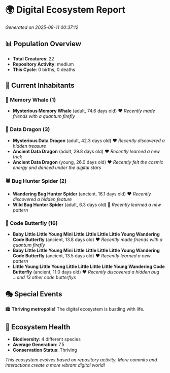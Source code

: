 # 🌍 Digital Ecosystem Report
*Generated on 2025-08-11 00:37:12*

## 📊 Population Overview
- **Total Creatures**: 22
- **Repository Activity**: medium
- **This Cycle**: 0 births, 0 deaths

## 👥 Current Inhabitants

### 🐋 Memory Whale (1)
- **Mysterious Memory Whale** (adult, 74.6 days old) ❤️
  *Recently made friends with a quantum firefly*

### 🐉 Data Dragon (3)
- **Mysterious Data Dragon** (adult, 42.3 days old) ❤️
  *Recently discovered a hidden treasure*
- **Ancient Data Dragon** (adult, 29.8 days old) ❤️
  *Recently learned a new trick*
- **Ancient Data Dragon** (young, 26.0 days old) ❤️
  *Recently felt the cosmic energy and danced under the digital stars*

### 🕷️ Bug Hunter Spider (2)
- **Wandering Bug Hunter Spider** (ancient, 16.1 days old) ❤️
  *Recently discovered a hidden feature*
- **Wild Bug Hunter Spider** (adult, 6.3 days old) 💛
  *Recently learned a new pattern*

### 🦋 Code Butterfly (16)
- **Baby Little Little Young Mini Little Little Little Little Young Wandering Code Butterfly** (ancient, 13.8 days old) ❤️
  *Recently made friends with a quantum firefly*
- **Baby Little Little Young Mini Little Little Little Little Young Wandering Code Butterfly** (ancient, 13.5 days old) ❤️
  *Recently learned a new pattern*
- **Little Young Little Young Little Little Little Little Young Wandering Code Butterfly** (ancient, 11.0 days old) ❤️
  *Recently discovered a hidden bug*
  *...and 13 other code butterflys*

## 🎭 Special Events

🏙️ **Thriving metropolis!** The digital ecosystem is bustling with life.

## 🔬 Ecosystem Health
- **Biodiversity**: 4 different species
- **Average Generation**: 7.5
- **Conservation Status**: Thriving

*This ecosystem evolves based on repository activity. More commits and interactions create a more vibrant digital world!*